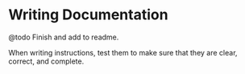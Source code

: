 # Writing Documentation

@todo Finish and add to readme.

When writing instructions, test them to make sure that they are clear, correct,
and complete.
